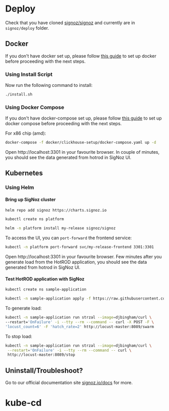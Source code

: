 # Deploy

Check that you have cloned [signoz/signoz](https://github.com/signoz/signoz)
and currently are in `signoz/deploy` folder.

## Docker

If you don't have docker set up, please follow [this guide](https://docs.docker.com/engine/install/)
to set up docker before proceeding with the next steps.

### Using Install Script

Now run the following command to install:

```sh
./install.sh
```

### Using Docker Compose

If you don't have docker-compose set up, please follow [this guide](https://docs.docker.com/compose/install/)
to set up docker compose before proceeding with the next steps.

For x86 chip (amd):

```sh
docker-compose -f docker/clickhouse-setup/docker-compose.yaml up -d
```

Open http://localhost:3301 in your favourite browser. In couple of minutes, you should see
the data generated from hotrod in SigNoz UI.

## Kubernetes

### Using Helm

#### Bring up SigNoz cluster

```sh
helm repo add signoz https://charts.signoz.io

kubectl create ns platform

helm -n platform install my-release signoz/signoz
```

To access the UI, you can `port-forward` the frontend service:

```sh
kubectl -n platform port-forward svc/my-release-frontend 3301:3301
```

Open http://localhost:3301 in your favourite browser. Few minutes after you generate load
from the HotROD application, you should see the data generated from hotrod in SigNoz UI.

#### Test HotROD application with SigNoz

```sh
kubectl create ns sample-application

kubectl -n sample-application apply -f https://raw.githubusercontent.com/SigNoz/signoz/main/sample-apps/hotrod/hotrod.yaml
```

To generate load:

```sh
kubectl -n sample-application run strzal --image=djbingham/curl \
--restart='OnFailure' -i --tty --rm --command -- curl -X POST -F \
'locust_count=6' -F 'hatch_rate=2' http://locust-master:8089/swarm
```

To stop load:

```sh
kubectl -n sample-application run strzal --image=djbingham/curl \
 --restart='OnFailure' -i --tty --rm --command -- curl \
 http://locust-master:8089/stop
```

## Uninstall/Troubleshoot?

Go to our official documentation site [signoz.io/docs](https://signoz.io/docs) for more.
# kube-cd
